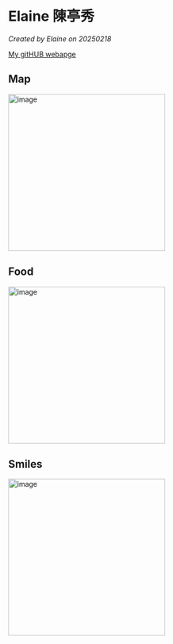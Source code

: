 # Elaine 陳亭秀

*Created by Elaine on 20250218*

[My gitHUB webapge](https://ElaineeeeChen.github.io/)


## Map

<img width="316" alt="image" src="https://github.com/user-attachments/assets/dc03ad02-aaaf-41ca-b47b-65e70a4e914a" />


## Food

<img width="316" alt="image" src="https://github.com/user-attachments/assets/050004c0-2f36-4463-81cc-8cef8f6d02aa" />

## Smiles

<img width="316" alt="image" src="https://github.com/user-attachments/assets/cb47bcf8-6c52-4903-b0e6-6ffed80d6e3c" />
